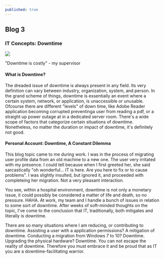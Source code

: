 ```yaml
---
published: true
---
```

## Blog 3

### IT Concepts: Downtime

![](https://www.cloudplusit.com/wp-content/uploads/2017/07/13.png)

"Downtime is costly" - my supervisor

#### What is Downtime? 
The dreaded issue of downtime is always present in any field. Its very definition can vary between industry, organization, system, and person. In the grand scheme of things, downtime is essentially an event where a certain system, network, or application, is unaccessible or unusable. Ofcourse there are different "levels" of down time, like Adobe Reader application becoming corrupted preventinga  user from reading a pdf, or a straight up power outage at in a dedicated server room. There's a wide scope of factors that categorize certain situations of downtime. Nonetheless, no matter the duration or impact of downtime, it's definitely not good.

#### Personal Account: Downtime, A Constant Dilemma
This blog topic came to me during work. I was in the process of migrating user profile data from an old machine to a new one. The user very irritated with my presence. I could tell because when I first greeted her, she said sarcastically "oh wonderful... IT is here. Are you here to fix or to cause problems". I was slightly insulted, but ignored it, and proceeded with completeing her migration. Not a very pleasant interaction. 

You see, within a hospital environment, downtime is not only a monetary issue, it could possibly be considered a matter of life and death, so no pressure. HAHA. At work, my team and I handle a bunch of issues in relation to some sort of downtime. After weeks of soft-minded thoughts on the topic, I've come to the conclusion that IT, traditionally, both mitigates and literally is downtime. 

There are so many situations where I am reducing, or contributing to downtime. Assisting a user with a application permissions? A mitigation of downtime. Conducting a migration from Windows 7 to 10? Downtime. Upgrading the physical hardware? Downtime. You can not escape the reality of downtime. Therefore you must embrace it and be proud that as IT you are a downtime-facilitating warrior.